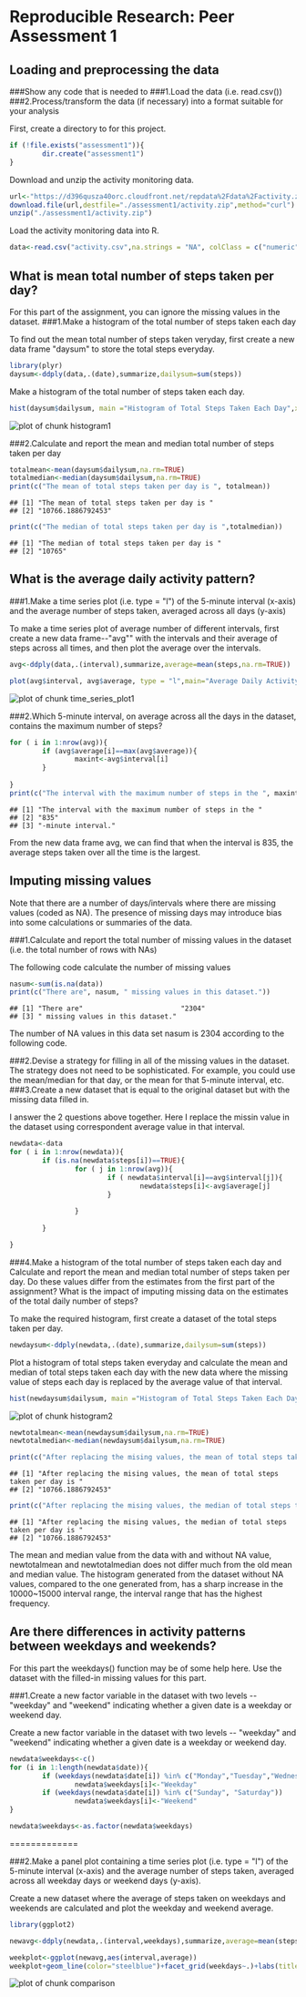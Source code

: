 # Reproducible Research: Peer Assessment 1


## Loading and preprocessing the data

###Show any code that is needed to
###1.Load the data (i.e. read.csv())
###2.Process/transform the data (if necessary) into a format suitable for your analysis

First, create a directory to for this project.

```r
if (!file.exists("assessment1")){
        dir.create("assessment1")
}
```

Download and unzip the activity monitoring data.


```r
url<-"https://d396qusza40orc.cloudfront.net/repdata%2Fdata%2Factivity.zip"
download.file(url,destfile="./assessment1/activity.zip",method="curl")
unzip("./assessment1/activity.zip")
```

Load the activity monitoring data into R.


```r
data<-read.csv("activity.csv",na.strings = "NA", colClass = c("numeric","Date","numeric"))
```

## What is mean total number of steps taken per day?

For this part of the assignment, you can ignore the missing values in the dataset.
###1.Make a histogram of the total number of steps taken each day

To find out the mean total number of steps taken veryday, first create a new data frame "daysum" to store the total steps everyday.


```r
library(plyr)
daysum<-ddply(data,.(date),summarize,dailysum=sum(steps))
```

Make a histogram of the total number of steps taken each day.


```r
hist(daysum$dailysum, main ="Histogram of Total Steps Taken Each Day",xlab="Total Steps Taken Each Day (steps)",col=c("Red","Orange","Yellow","Green","Blue"),border="White",ylim=c(0,40))
```

![plot of chunk histogram1](./PA1_template_files/figure-html/histogram1.png) 

###2.Calculate and report the mean and median total number of steps taken per day


```r
totalmean<-mean(daysum$dailysum,na.rm=TRUE)
totalmedian<-median(daysum$dailysum,na.rm=TRUE)
print(c("The mean of total steps taken per day is ", totalmean))
```

```
## [1] "The mean of total steps taken per day is "
## [2] "10766.1886792453"
```

```r
print(c("The median of total steps taken per day is ",totalmedian))
```

```
## [1] "The median of total steps taken per day is "
## [2] "10765"
```

## What is the average daily activity pattern?


###1.Make a time series plot (i.e. type = "l") of the 5-minute interval (x-axis) and the average number of steps taken, averaged across all days (y-axis)

To make a time series plot of average number of different intervals, first create a new data frame--"avg"" with the intervals and their average of steps across all times, and then plot the average over the intervals.


```r
avg<-ddply(data,.(interval),summarize,average=mean(steps,na.rm=TRUE))

plot(avg$interval, avg$average, type = "l",main="Average Daily Activity Pattern (NAs excluded)",xlab="Interval (minutes)",ylab="Average Total Steps")
```

![plot of chunk time_series_plot1](./PA1_template_files/figure-html/time_series_plot1.png) 


###2.Which 5-minute interval, on average across all the days in the dataset, contains the maximum number of steps?


```r
for ( i in 1:nrow(avg)){
        if (avg$average[i]==max(avg$average)){
                maxint<-avg$interval[i]
        }
        
}
print(c("The interval with the maximum number of steps in the ", maxint,"-minute interval." ))
```

```
## [1] "The interval with the maximum number of steps in the "
## [2] "835"                                                  
## [3] "-minute interval."
```
From the new data frame avg, we can find that when the interval is 835, the average steps taken over all the time is the largest.

## Imputing missing values


Note that there are a number of days/intervals where there are missing values (coded as NA). The presence of missing days may introduce bias into some calculations or summaries of the data.

###1.Calculate and report the total number of missing values in the dataset (i.e. the total number of rows with NAs)

The following code calculate the number of missing values

```r
nasum<-sum(is.na(data))
print(c("There are", nasum, " missing values in this dataset."))
```

```
## [1] "There are"                        "2304"                            
## [3] " missing values in this dataset."
```
The number of NA values in this data set nasum is 2304 according to the following code.

###2.Devise a strategy for filling in all of the missing values in the dataset. The strategy does not need to be sophisticated. For example, you could use the mean/median for that day, or the mean for that 5-minute interval, etc.
###3.Create a new dataset that is equal to the original dataset but with the missing data filled in.

I answer the 2 questions above together. Here I replace the missin value in the dataset using correspondent average value in that interval.


```r
newdata<-data
for ( i in 1:nrow(newdata)){
        if (is.na(newdata$steps[i])==TRUE){
                for ( j in 1:nrow(avg)){
                        if ( newdata$interval[i]==avg$interval[j]){
                                newdata$steps[i]<-avg$average[j]                                
                        }
                        
                }
                
        }

}
```


###4.Make a histogram of the total number of steps taken each day and Calculate and report the mean and median total number of steps taken per day. Do these values differ from the estimates from the first part of the assignment? What is the impact of imputing missing data on the estimates of the total daily number of steps?

To make the required histogram, first create a dataset of the total steps taken per day.


```r
newdaysum<-ddply(newdata,.(date),summarize,dailysum=sum(steps))
```

Plot a histogram of total steps taken everyday and calculate the mean and median of total steps taken each day with the new data where the missing value of steps each day is replaced by the average value of that interval.


```r
hist(newdaysum$dailysum, main ="Histogram of Total Steps Taken Each Day",xlab="Total Steps Taken Each Day (steps)",col=c("Red","Orange","Yellow","Green","Blue"),border="White",ylim=c(0,40))
```

![plot of chunk histogram2](./PA1_template_files/figure-html/histogram2.png) 


```r
newtotalmean<-mean(newdaysum$dailysum,na.rm=TRUE)
newtotalmedian<-median(newdaysum$dailysum,na.rm=TRUE)

print(c("After replacing the mising values, the mean of total steps taken per day is ",newtotalmean))
```

```
## [1] "After replacing the mising values, the mean of total steps taken per day is "
## [2] "10766.1886792453"
```

```r
print(c("After replacing the mising values, the median of total steps taken per day is ",newtotalmedian))
```

```
## [1] "After replacing the mising values, the median of total steps taken per day is "
## [2] "10766.1886792453"
```

The mean and median value from the data with and without NA value, newtotalmean and newtotalmedian does not differ much from the old mean and median value. The histogram generated from the dataset without NA values, compared to the one generated from, has a sharp increase in the 10000~15000 interval range, the interval range that has the highest frequency.

## Are there differences in activity patterns between weekdays and weekends?


For this part the weekdays() function may be of some help here. Use the dataset with the filled-in missing values for this part.

###1.Create a new factor variable in the dataset with two levels -- "weekday" and "weekend" indicating whether a given date is a weekday or weekend day.

Create a new factor variable in the dataset with two levels -- "weekday" and "weekend" indicating whether a given date is a weekday or weekend day.


```r
newdata$weekdays<-c()
for (i in 1:length(newdata$date)){
        if (weekdays(newdata$date[i]) %in% c("Monday","Tuesday","Wednesday","Thurday","Friday"))
                newdata$weekdays[i]<-"Weekday"
        if (weekdays(newdata$date[i]) %in% c("Sunday", "Saturday"))
                newdata$weekdays[i]<-"Weekend"        
}

newdata$weekdays<-as.factor(newdata$weekdays)
```
=============

###2.Make a panel plot containing a time series plot (i.e. type = "l") of the 5-minute interval (x-axis) and the average number of steps taken, averaged across all weekday days or weekend days (y-axis). 

Create a new dataset where the average of steps taken on weekdays and weekends are calculated and plot the weekday and weekend average.


```r
library(ggplot2)

newavg<-ddply(newdata,.(interval,weekdays),summarize,average=mean(steps))

weekplot<-ggplot(newavg,aes(interval,average))
weekplot+geom_line(color="steelblue")+facet_grid(weekdays~.)+labs(title="Average Activity Pattern ")+ labs(x="Interval (minutes)") +labs(y="Average Total Steps")+ylim(0,250)
```

![plot of chunk comparison](./PA1_template_files/figure-html/comparison.png) 
